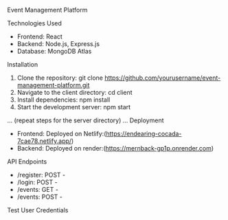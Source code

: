  Event Management Platform

 Technologies Used

* Frontend: React
* Backend: Node.js, Express.js
* Database: MongoDB Atlas

 Installation

1. Clone the repository: git clone https://github.com/yourusername/event-management-platform.git
2. Navigate to the client directory: cd client
3. Install dependencies: npm install
4. Start the development server: npm start

... (repeat steps for the server directory) ...
   Deployment

* Frontend: Deployed on Netlify:(https://endearing-cocada-7cae78.netlify.app/)
* Backend: Deployed on render:(https://mernback-gp1p.onrender.com)

 API Endpoints

* /register: POST - 
* /login: POST - 
* /events: GET - 
* /events: POST -

 Test User Credentials
